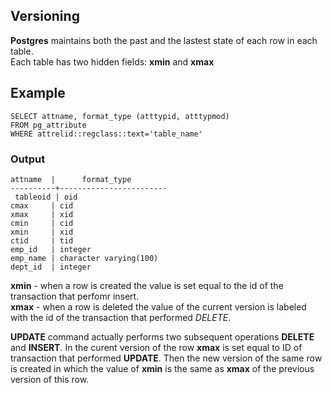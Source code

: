 ## Versioning

**Postgres** maintains both the past and the lastest state of each row in each table.  
Each table has two hidden fields: **xmin** and **xmax**

## Example

```
SELECT attname, format_type (atttypid, atttypmod)
FROM pg_attribute
WHERE attrelid::regclass::text='table_name'
```

### Output

```
attname  |      format_type       
----------+------------------------
 tableoid | oid
cmax     | cid
xmax     | xid
cmin     | cid
xmin     | xid
ctid     | tid
emp_id   | integer
emp_name | character varying(100)
dept_id  | integer
```

**xmin** - when a row is created the value is set equal to the id of the transaction that perfomr insert.  
**xmax** - when a row is deleted the value of the current version is labeled with the id of the transaction that performed *DELETE*.

**UPDATE** command actually performs two subsequent operations **DELETE** and **INSERT**. In the curent version of the row **xmax** is set equal to ID of transaction that performed **UPDATE**. Then the new version of the same row is created in which the value of **xmin** is the same as **xmax** of the previous version of this row.
